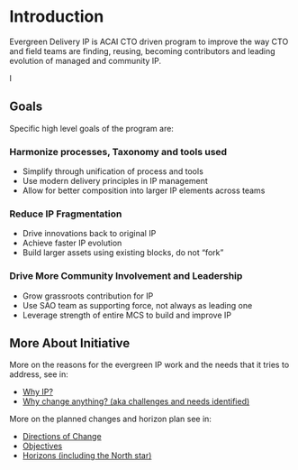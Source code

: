 # Introduction
Evergreen Delivery IP is ACAI CTO driven program to improve the way CTO and field teams are finding, reusing, becoming contributors and leading evolution of managed and community IP.


I
## Goals

Specific high level goals of the program are:

### Harmonize processes, Taxonomy and tools used

- Simplify through unification of process and tools
- Use modern delivery principles in IP management
- Allow for better composition into larger IP elements across teams

### Reduce IP Fragmentation

- Drive innovations back to original IP
- Achieve faster IP evolution
- Build larger assets using existing blocks, do not “fork”

### Drive More Community Involvement and Leadership

- Grow grassroots contribution for IP
- Use SAO team as supporting force,  not always as leading one
- Leverage strength of entire MCS to build and improve IP

## More About Initiative

More on the reasons for the evergreen IP work and the needs that it tries to address, see in:

- [Why IP?](why-ip.md)
- [Why change anything? (aka challenges and needs identified)](why-change-anything.md)

More on the planned changes and horizon plan see in:

- [Directions of Change](directions-of-change.md)
- [Objectives](objectives.md)
- [Horizons (including the North star)](horizons.md)
